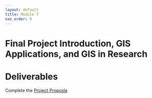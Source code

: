 ```yaml
---
layout: default
title: Module 7
nav_order: 9
---
```



# Final Project Introduction, GIS Applications, and GIS in Research         


# Deliverables

Complete the [Project Proposla]()